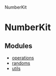 NumberKit

# NumberKit

## Modules

- [operations](modules/operations.md)
- [randoms](modules/randoms.md)
- [utils](modules/utils.md)
